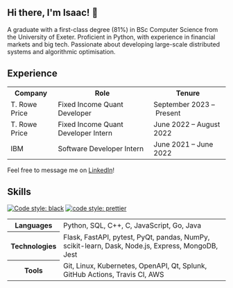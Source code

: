 ## Hi there, I'm Isaac! 👋

A graduate with a first-class degree (81%) in BSc Computer Science from the University of Exeter. Proficient in Python, with experience in financial markets and big tech. Passionate about developing large-scale distributed systems and algorithmic optimisation.

## Experience

<table>
  <tr>
    <th>Company</th>
    <th>Role</th>
    <th>Tenure</th>
  <tr>
    <td>T. Rowe Price</td>
    <td>Fixed Income Quant Developer</td>
    <td>September 2023 – Present</td>
  </tr>
  <tr>
    <td>T. Rowe Price</td>
    <td>Fixed Income Quant Developer Intern</td>
    <td>June 2022 – August 2022</td>
  </tr>
  <tr>
    <td>IBM</td>
    <td>Software Developer Intern</td>
    <td>June 2021 – June 2022</td>
  </tr>
</table>

Feel free to message me on [LinkedIn](https://www.linkedin.com/in/isaaccheng9)!

## Skills

[![Code style: black](https://img.shields.io/badge/code%20style-black-000000.svg)](https://github.com/psf/black)
[![code style: prettier](https://img.shields.io/badge/code_style-prettier-ff69b4.svg)](https://github.com/prettier/prettier)

<table>
  <tr>
    <th>Languages</th>
    </p>
    <td>Python, SQL, C++, C, JavaScript, Go, Java</td>
  </tr>
  <tr>
    <th>Technologies</th>
    <td>Flask, FastAPI, pytest, PyQt, pandas, NumPy, scikit-learn, Dask,
    Node.js, Express, MongoDB, Jest
  </td>
  <tr>
    <th>Tools</th>
    <td>Git, Linux, Kubernetes, OpenAPI, Qt, Splunk, GitHub Actions, Travis CI,
    AWS
  </td>
  </tr>
</table>
